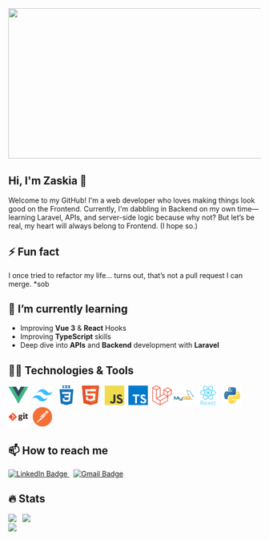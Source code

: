 <div align="center">
  <img src="https://i.giphy.com/media/v1.Y2lkPTc5MGI3NjExMGxrcXM3eTVpcG0ycjN0NWpycGUya2Q5ZDVkMXdpZnlzZzd2Y3dzdiZlcD12MV9pbnRlcm5hbF9naWZfYnlfaWQmY3Q9Zw/13HgwGsXF0aiGY/giphy.gif" width="600" height="300"/>
</div>

## Hi, I'm Zaskia 👋

Welcome to my GitHub! I'm a web developer who loves making things look good on the Frontend. Currently, I'm dabbling in Backend on my own time—learning Laravel, APIs, and server-side logic because why not? But let’s be real, my heart will always belong to Frontend. (I hope so.)

## ⚡ Fun fact
I once tried to refactor my life... turns out, that’s not a pull request I can merge. *sob

## 🌱 I’m currently learning
- Improving **Vue 3** & **React** Hooks
- Improving **TypeScript** skills
- Deep dive into **APIs** and **Backend** development with **Laravel**

## 👩‍💻 Technologies & Tools
<div>
  <img src="https://github.com/devicons/devicon/blob/master/icons/vuejs/vuejs-original.svg" title="Vue" alt="Vue" width="40" height="40"/>&nbsp;
  <img src="https://github.com/devicons/devicon/blob/master/icons/tailwindcss/tailwindcss-original.svg" title="Tailwind" alt="Tailwind" width="40" height="40"/>&nbsp;
  <img src="https://github.com/devicons/devicon/blob/master/icons/css3/css3-plain-wordmark.svg"  title="CSS3" alt="CSS" width="40" height="40"/>&nbsp;
  <img src="https://github.com/devicons/devicon/blob/master/icons/html5/html5-original.svg" title="HTML5" alt="HTML" width="40" height="40"/>&nbsp;
  <img src="https://github.com/devicons/devicon/blob/master/icons/javascript/javascript-original.svg" title="JavaScript" alt="JavaScript" width="40" height="40"/>&nbsp;
  <img src="https://github.com/devicons/devicon/blob/master/icons/typescript/typescript-plain.svg" title="TypeScript" alt="Typescript" width="40" height="40"/>&nbsp;
  <img src="https://github.com/devicons/devicon/blob/master/icons/laravel/laravel-original.svg" title="Laravel" alt="Laravel" width="40" height="40"/>
  <img src="https://github.com/devicons/devicon/blob/master/icons/mysql/mysql-original-wordmark.svg" title="MySQL"  alt="MySQL" width="40" height="40"/>&nbsp;
  <img src="https://github.com/devicons/devicon/blob/master/icons/react/react-original-wordmark.svg" title="React" alt="React" width="40" height="40"/>&nbsp;
  <img src="https://github.com/devicons/devicon/blob/master/icons/python/python-original.svg" title="Python" alt="Python" width="40" height="40"/>&nbsp;
  <img src="https://github.com/devicons/devicon/blob/master/icons/git/git-original-wordmark.svg" title="Git" alt="Git" width="40" height="40"/>&nbsp;
  <img src="https://github.com/devicons/devicon/blob/master/icons/postman/postman-original.svg" title="Postman" alt="Postman" width="40" height="40"/>
</div>

## 📫 How to reach me
<div id="badges">
  <a href="https://www.linkedin.com/in/zaskia-fitri-sholehah-219000262?utm_source=share&utm_campaign=share_via&utm_content=profile&utm_medium=android_app">
    <img src="https://img.shields.io/badge/LinkedIn-blue?style=for-the-badge&logo=linkedin&logoColor=white" alt="LinkedIn Badge"/>
  </a> &nbsp;
  <a href="mailto:zaskiafitrisholehah@gmail.com">
    <img src="https://img.shields.io/badge/Gmail-D14836?style=for-the-badge&logo=gmail&logoColor=white" alt="Gmail Badge"/>
  </a>
</div>

## 🔥 Stats
![](https://streak-stats.demolab.com?user=seiyanz16&theme=vision-friendly-dark) &nbsp;
![](https://github-readme-stats.vercel.app/api?username=seiyanz16&theme=vision-friendly-dark&hide_border=true&include_all_commits=true&count_private=true) <br/>
![](https://github-readme-stats.vercel.app/api/top-langs/?username=seiyanz16&layout=compact&theme=vision-friendly-dark)

<!--
**seiyanz16/seiyanz16** is a ✨ _special_ ✨ repository because its `README.md` (this file) appears on your GitHub profile.

Here are some ideas to get you started:

- 🔭 I’m currently working on ...
- 👯 I’m looking to collaborate on ...
- 🤔 I’m looking for help with ...
- 💬 Ask me about ...
- 😄 Pronouns: ...
-  ...
  -->
